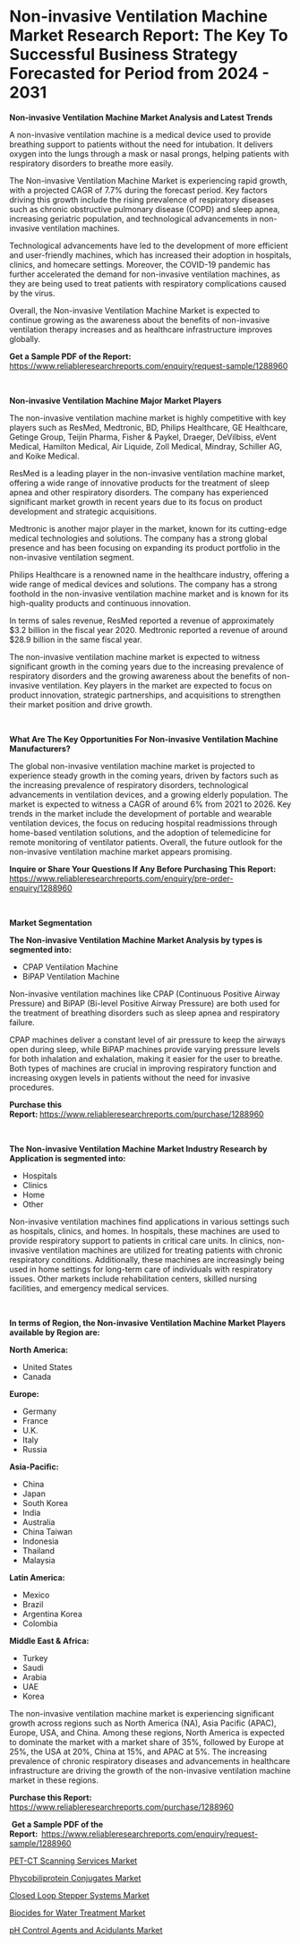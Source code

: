 <p><h1>Non-invasive Ventilation Machine Market Research Report: The Key To Successful Business Strategy Forecasted for Period from 2024 - 2031</h1></p><p><strong>Non-invasive Ventilation Machine Market Analysis and Latest Trends</strong></p>
<p><p>A non-invasive ventilation machine is a medical device used to provide breathing support to patients without the need for intubation. It delivers oxygen into the lungs through a mask or nasal prongs, helping patients with respiratory disorders to breathe more easily.</p><p>The Non-invasive Ventilation Machine Market is experiencing rapid growth, with a projected CAGR of 7.7% during the forecast period. Key factors driving this growth include the rising prevalence of respiratory diseases such as chronic obstructive pulmonary disease (COPD) and sleep apnea, increasing geriatric population, and technological advancements in non-invasive ventilation machines.</p><p>Technological advancements have led to the development of more efficient and user-friendly machines, which has increased their adoption in hospitals, clinics, and homecare settings. Moreover, the COVID-19 pandemic has further accelerated the demand for non-invasive ventilation machines, as they are being used to treat patients with respiratory complications caused by the virus.</p><p>Overall, the Non-invasive Ventilation Machine Market is expected to continue growing as the awareness about the benefits of non-invasive ventilation therapy increases and as healthcare infrastructure improves globally.</p></p>
<p><strong>Get a Sample PDF of the Report:&nbsp;</strong> <a href="https://www.reliableresearchreports.com/enquiry/request-sample/1288960">https://www.reliableresearchreports.com/enquiry/request-sample/1288960</a></p>
<p>&nbsp;</p>
<p><strong>Non-invasive Ventilation Machine Major Market Players</strong></p>
<p><p>The non-invasive ventilation machine market is highly competitive with key players such as ResMed, Medtronic, BD, Philips Healthcare, GE Healthcare, Getinge Group, Teijin Pharma, Fisher & Paykel, Draeger, DeVilbiss, eVent Medical, Hamilton Medical, Air Liquide, Zoll Medical, Mindray, Schiller AG, and Koike Medical.</p><p>ResMed is a leading player in the non-invasive ventilation machine market, offering a wide range of innovative products for the treatment of sleep apnea and other respiratory disorders. The company has experienced significant market growth in recent years due to its focus on product development and strategic acquisitions.</p><p>Medtronic is another major player in the market, known for its cutting-edge medical technologies and solutions. The company has a strong global presence and has been focusing on expanding its product portfolio in the non-invasive ventilation segment.</p><p>Philips Healthcare is a renowned name in the healthcare industry, offering a wide range of medical devices and solutions. The company has a strong foothold in the non-invasive ventilation machine market and is known for its high-quality products and continuous innovation.</p><p>In terms of sales revenue, ResMed reported a revenue of approximately $3.2 billion in the fiscal year 2020. Medtronic reported a revenue of around $28.9 billion in the same fiscal year.</p><p>The non-invasive ventilation machine market is expected to witness significant growth in the coming years due to the increasing prevalence of respiratory disorders and the growing awareness about the benefits of non-invasive ventilation. Key players in the market are expected to focus on product innovation, strategic partnerships, and acquisitions to strengthen their market position and drive growth.</p></p>
<p>&nbsp;</p>
<p><strong>What Are The Key Opportunities For Non-invasive Ventilation Machine Manufacturers?</strong></p>
<p><p>The global non-invasive ventilation machine market is projected to experience steady growth in the coming years, driven by factors such as the increasing prevalence of respiratory disorders, technological advancements in ventilation devices, and a growing elderly population. The market is expected to witness a CAGR of around 6% from 2021 to 2026. Key trends in the market include the development of portable and wearable ventilation devices, the focus on reducing hospital readmissions through home-based ventilation solutions, and the adoption of telemedicine for remote monitoring of ventilator patients. Overall, the future outlook for the non-invasive ventilation machine market appears promising.</p></p>
<p><strong>Inquire or Share Your Questions If Any Before Purchasing This Report:</strong> <a href="https://www.reliableresearchreports.com/enquiry/pre-order-enquiry/1288960">https://www.reliableresearchreports.com/enquiry/pre-order-enquiry/1288960</a></p>
<p>&nbsp;</p>
<p><strong>Market Segmentation</strong></p>
<p><strong>The Non-invasive Ventilation Machine Market Analysis by types is segmented into:</strong></p>
<p><ul><li>CPAP Ventilation Machine</li><li>BiPAP Ventilation Machine</li></ul></p>
<p><p>Non-invasive ventilation machines like CPAP (Continuous Positive Airway Pressure) and BiPAP (Bi-level Positive Airway Pressure) are both used for the treatment of breathing disorders such as sleep apnea and respiratory failure. </p><p>CPAP machines deliver a constant level of air pressure to keep the airways open during sleep, while BiPAP machines provide varying pressure levels for both inhalation and exhalation, making it easier for the user to breathe. Both types of machines are crucial in improving respiratory function and increasing oxygen levels in patients without the need for invasive procedures.</p></p>
<p><strong>Purchase this Report:&nbsp;</strong><a href="https://www.reliableresearchreports.com/purchase/1288960">https://www.reliableresearchreports.com/purchase/1288960</a></p>
<p>&nbsp;</p>
<p><strong>The Non-invasive Ventilation Machine Market Industry Research by Application is segmented into:</strong></p>
<p><ul><li>Hospitals</li><li>Clinics</li><li>Home</li><li>Other</li></ul></p>
<p><p>Non-invasive ventilation machines find applications in various settings such as hospitals, clinics, and homes. In hospitals, these machines are used to provide respiratory support to patients in critical care units. In clinics, non-invasive ventilation machines are utilized for treating patients with chronic respiratory conditions. Additionally, these machines are increasingly being used in home settings for long-term care of individuals with respiratory issues. Other markets include rehabilitation centers, skilled nursing facilities, and emergency medical services.</p></p>
<p>&nbsp;</p>
<p><strong>In terms of Region, the Non-invasive Ventilation Machine Market Players available by Region are:</strong></p>
<p>
    <p> <strong> North America: </strong>
        <ul>
            <li>United States</li>
            <li>Canada</li>
        </ul>
        </p> 
    <p> <strong> Europe: </strong>
        <ul>
            <li>Germany</li>
            <li>France</li>
            <li>U.K.</li>
            <li>Italy</li>
            <li>Russia</li>
        </ul>
        </p> 
    <p> <strong> Asia-Pacific: </strong>
        <ul>
            <li>China</li>
            <li>Japan</li>
            <li>South Korea</li>
            <li>India</li>
            <li>Australia</li>
            <li>China Taiwan</li>
            <li>Indonesia</li>
            <li>Thailand</li>
            <li>Malaysia</li>
        </ul>
        </p> 
    <p> <strong> Latin America: </strong>
        <ul>
            <li>Mexico</li>
            <li>Brazil</li>
            <li>Argentina Korea</li>
            <li>Colombia</li>
        </ul>
        </p> 
    <p> <strong> Middle East & Africa: </strong>
        <ul>
            <li>Turkey</li>
            <li>Saudi</li>
            <li>Arabia</li>
            <li>UAE</li>
            <li>Korea</li>
        </ul>
    </p>
    </p>
<p><p>The non-invasive ventilation machine market is experiencing significant growth across regions such as North America (NA), Asia Pacific (APAC), Europe, USA, and China. Among these regions, North America is expected to dominate the market with a market share of 35%, followed by Europe at 25%, the USA at 20%, China at 15%, and APAC at 5%. The increasing prevalence of chronic respiratory diseases and advancements in healthcare infrastructure are driving the growth of the non-invasive ventilation machine market in these regions.</p></p>
<p><strong>Purchase this Report: </strong><a href="https://www.reliableresearchreports.com/purchase/1288960">https://www.reliableresearchreports.com/purchase/1288960</a></p>
<p>&nbsp;<strong>Get a Sample PDF of the Report:&nbsp;&nbsp;</strong><a href="https://www.reliableresearchreports.com/enquiry/request-sample/1288960">https://www.reliableresearchreports.com/enquiry/request-sample/1288960</a></p>
<p><strong></strong></p>
<p><p><a href="https://gamy-alyssum-396.notion.site/PET-CT-Scanning-Services-Market-Research-Report-The-Key-To-Successful-Business-Strategy-Forecasted--1b8cf989b721492bbaef31c5c45945d5">PET-CT Scanning Services Market</a></p><p><a href="https://natural-crush-b99.notion.site/Phycobiliprotein-Conjugates-Market-Size-Growth-Outlook-from-2024-to-2031-projecting-at-Market-s-Tr-4f9e192c7d1a4139960c4ac5e4510554">Phycobiliprotein Conjugates Market</a></p><p><a href="https://view.publitas.com/reportprime-1/closed-loop-stepper-systems-market-size-growth-and-forecast-from-2024-2031/">Closed Loop Stepper Systems Market</a></p><p><a href="https://view.publitas.com/reportprime-1/biocides-for-water-treatment-market-size-focuses-on-market-dynamics-in-depth-analysis-and-future-projections-of-its-market-forecasted-for-period-from-2024-to-2031/">Biocides for Water Treatment Market</a></p><p><a href="https://boundless-drawbridge-702.notion.site/pH-Control-Agents-and-Acidulants-Market-Analysis-and-Market-Size-Global-Industry-Overview-Market-S-23933fea9d1a4712b91055ac79d44eb7">pH Control Agents and Acidulants Market</a></p></p>